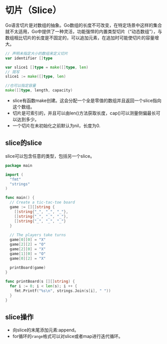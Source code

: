 # 切片（Slice）

Go语言切片是对数组的抽象。Go数组的长度不可改变，在特定场景中这样的集合就不太适用，Go中提供了一种灵活，功能强悍的内置类型切片（“动态数组”），与数组相比切片的长度是不固定的，可以追加元素，在追加时可能使切片的容量增大。

```go
// 声明未指定大小的数组来定义切片
var identifier []type

var slice1 []type = make([]type, len)
// 简写
slice1 := make([]type, len)

//也可以指定容量
make([]type, length, capacity)
```



- slice有函数make创建。这会分配一个全是零值的数组并且返回一个slice指向这个数组。
- 切片是可索引的，并且可以由len()方法获取长度，cap()可以测量侧偏最长可以达到多少。
- 一个切片在未初始化之前默认为nil，长度为0.



## slice的slice

slice可以包含任意的类型，包括另一个slice。

```go
package main

import (
  "fmt"
  "strings"
)

func main() {
  // Create a tic-tac-toe board
  game := [][]string {
    []string{"_", "_", "_"},
    []string{"_", "_", "_"},
    []string{"_", "_", "_"}
  }
  
  // The players take turns
  game[0][0] = "X"
  game[2][2] = "O"
  game[2][0] = "X"
  game[1][0] = "O"
  game[0][2] = "X"
  
  printBoard(game)
}

func printBoard(s [][]string) {
  for i := 0; i < len(s); i ++ {
    fmt.Printf("%s\n", strings.Join(s[i], " "))
  }
}

```



## slice操作

- 向slice的末尾添加元素:append。
- for循环的`range`格式可以对slice或者map进行迭代循环。